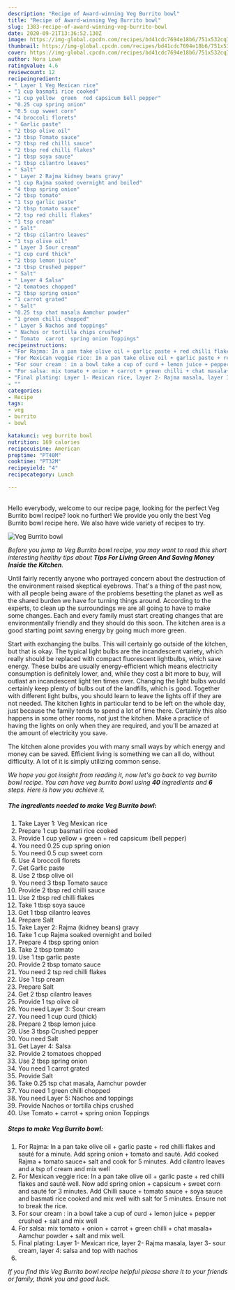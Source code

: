 ```yaml
---
description: "Recipe of Award-winning Veg Burrito bowl"
title: "Recipe of Award-winning Veg Burrito bowl"
slug: 1383-recipe-of-award-winning-veg-burrito-bowl
date: 2020-09-21T13:36:52.130Z
image: https://img-global.cpcdn.com/recipes/bd41cdc7694e18b6/751x532cq70/veg-burrito-bowl-recipe-main-photo.jpg
thumbnail: https://img-global.cpcdn.com/recipes/bd41cdc7694e18b6/751x532cq70/veg-burrito-bowl-recipe-main-photo.jpg
cover: https://img-global.cpcdn.com/recipes/bd41cdc7694e18b6/751x532cq70/veg-burrito-bowl-recipe-main-photo.jpg
author: Nora Lowe
ratingvalue: 4.6
reviewcount: 12
recipeingredient:
- " Layer 1 Veg Mexican rice"
- "1 cup basmati rice cooked"
- "1 cup yellow  green  red capsicum bell pepper"
- "0.25 cup spring onion"
- "0.5 cup sweet corn"
- "4 broccoli florets"
- " Garlic paste"
- "2 tbsp olive oil"
- "3 tbsp Tomato sauce"
- "2 tbsp red chilli sauce"
- "2 tbsp red chilli flakes"
- "1 tbsp soya sauce"
- "1 tbsp cilantro leaves"
- " Salt"
- " Layer 2 Rajma kidney beans gravy"
- "1 cup Rajma soaked overnight and boiled"
- "4 tbsp spring onion"
- "2 tbsp tomato"
- "1 tsp garlic paste"
- "2 tbsp tomato sauce"
- "2 tsp red chilli flakes"
- "1 tsp cream"
- " Salt"
- "2 tbsp cilantro leaves"
- "1 tsp olive oil"
- " Layer 3 Sour cream"
- "1 cup curd thick"
- "2 tbsp lemon juice"
- "3 tbsp Crushed pepper"
- " Salt"
- " Layer 4 Salsa"
- "2 tomatoes chopped"
- "2 tbsp spring onion"
- "1 carrot grated"
- " Salt"
- "0.25 tsp chat masala Aamchur powder"
- "1 green chilli chopped"
- " Layer 5 Nachos and toppings"
- " Nachos or tortilla chips crushed"
- " Tomato  carrot  spring onion Toppings"
recipeinstructions:
- "For Rajma: In a pan take olive oil + garlic paste + red chilli flakes and sauté for a minute. Add spring onion + tomato and sauté. Add cooked Rajma + tomato sauce+ salt and cook for 5 minutes. Add cilantro leaves and a tsp of cream and mix well"
- "For Mexican veggie rice: In a pan take olive oil + garlic paste + red chilli flakes and sauté well. Now add spring onion + capsicum + sweet corn and sauté for 3 minutes. Add Chilli sauce + tomato sauce + soya sauce and basmati rice cooked and mix well with salt for 5 minutes. Ensure not to break the rice."
- "For sour cream : in a bowl take a cup of curd + lemon juice + pepper crushed + salt and mix well"
- "For salsa: mix tomato + onion + carrot + green chilli + chat masala+ Aamchur powder + salt and mix well."
- "Final plating: Layer 1- Mexican rice, layer 2- Rajma masala, layer 3- sour cream, layer 4: salsa and top with nachos"
- ""
categories:
- Recipe
tags:
- veg
- burrito
- bowl

katakunci: veg burrito bowl 
nutrition: 169 calories
recipecuisine: American
preptime: "PT40M"
cooktime: "PT32M"
recipeyield: "4"
recipecategory: Lunch

---
```

<br>
Hello everybody, welcome to our recipe page, looking for the perfect Veg Burrito bowl recipe? look no further! We provide you only the best Veg Burrito bowl recipe here. We also have wide variety of recipes to try.
<br>


![Veg Burrito bowl](https://img-global.cpcdn.com/recipes/bd41cdc7694e18b6/751x532cq70/veg-burrito-bowl-recipe-main-photo.jpg)

<i>Before you jump to Veg Burrito bowl recipe, you may want to read this short interesting healthy tips about 
<strong>Tips For Living Green And Saving Money Inside the Kitchen</strong>.</i>
</br>

Until fairly recently anyone who portrayed concern about the destruction of the environment raised skeptical eyebrows. That's a thing of the past now, with all people being aware of the problems besetting the planet as well as the shared burden we have for turning things around. According to the experts, to clean up the surroundings we are all going to have to make some changes. Each and every family must start creating changes that are environmentally friendly and they should do this soon. The kitchen area is a good starting point saving energy by going much more green.

Start with exchanging the bulbs. This will certainly go outside of the kitchen, but that is okay. The typical light bulbs are the incandescent variety, which really should be replaced with compact fluorescent lightbulbs, which save energy. These bulbs are usually energy-efficient which means electricity consumption is definitely lower, and, while they cost a bit more to buy, will outlast an incandescent light ten times over. Changing the light bulbs would certainly keep plenty of bulbs out of the landfills, which is good. Together with different light bulbs, you should learn to leave the lights off if they are not needed. The kitchen lights in particular tend to be left on the whole day, just because the family tends to spend a lot of time there. Certainly this also happens in some other rooms, not just the kitchen. Make a practice of having the lights on only when they are required, and you'll be amazed at the amount of electricity you save.

The kitchen alone provides you with many small ways by which energy and money can be saved. Efficient living is something we can all do, without difficulty. A lot of it is simply utilizing common sense.


<i>We hope you got insight from reading it, now let's go back to veg burrito bowl recipe. You can have veg burrito bowl using <strong>40</strong> ingredients and <strong>6</strong> steps. Here is how you achieve it.
</i>

##### The ingredients needed to make Veg Burrito bowl:

1. Take  Layer 1: Veg Mexican rice
1. Prepare 1 cup basmati rice cooked
1. Provide 1 cup yellow + green + red capsicum (bell pepper)
1. You need 0.25 cup spring onion
1. You need 0.5 cup sweet corn
1. Use 4 broccoli florets
1. Get  Garlic paste
1. Use 2 tbsp olive oil
1. You need 3 tbsp Tomato sauce
1. Provide 2 tbsp red chilli sauce
1. Use 2 tbsp red chilli flakes
1. Take 1 tbsp soya sauce
1. Get 1 tbsp cilantro leaves
1. Prepare  Salt
1. Take  Layer 2: Rajma (kidney beans) gravy
1. Take 1 cup Rajma soaked overnight and boiled
1. Prepare 4 tbsp spring onion
1. Take 2 tbsp tomato
1. Use 1 tsp garlic paste
1. Provide 2 tbsp tomato sauce
1. You need 2 tsp red chilli flakes
1. Use 1 tsp cream
1. Prepare  Salt
1. Get 2 tbsp cilantro leaves
1. Provide 1 tsp olive oil
1. You need  Layer 3: Sour cream
1. You need 1 cup curd (thick)
1. Prepare 2 tbsp lemon juice
1. Use 3 tbsp Crushed pepper
1. You need  Salt
1. Get  Layer 4: Salsa
1. Provide 2 tomatoes chopped
1. Use 2 tbsp spring onion
1. You need 1 carrot grated
1. Provide  Salt
1. Take 0.25 tsp chat masala, Aamchur powder
1. You need 1 green chilli chopped
1. You need  Layer 5: Nachos and toppings
1. Provide  Nachos or tortilla chips crushed
1. Use  Tomato + carrot + spring onion Toppings


##### Steps to make Veg Burrito bowl:

1. For Rajma: In a pan take olive oil + garlic paste + red chilli flakes and sauté for a minute. Add spring onion + tomato and sauté. Add cooked Rajma + tomato sauce+ salt and cook for 5 minutes. Add cilantro leaves and a tsp of cream and mix well
1. For Mexican veggie rice: In a pan take olive oil + garlic paste + red chilli flakes and sauté well. Now add spring onion + capsicum + sweet corn and sauté for 3 minutes. Add Chilli sauce + tomato sauce + soya sauce and basmati rice cooked and mix well with salt for 5 minutes. Ensure not to break the rice.
1. For sour cream : in a bowl take a cup of curd + lemon juice + pepper crushed + salt and mix well
1. For salsa: mix tomato + onion + carrot + green chilli + chat masala+ Aamchur powder + salt and mix well.
1. Final plating: Layer 1- Mexican rice, layer 2- Rajma masala, layer 3- sour cream, layer 4: salsa and top with nachos
1. 


<i>If you find this Veg Burrito bowl recipe helpful please share it to your friends or family, thank you and good luck.</i>
